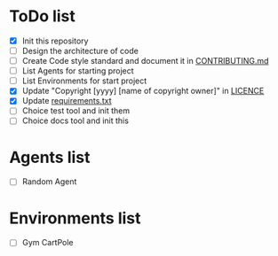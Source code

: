 # ToDo list

- [x] Init this repository
- [ ] Design the architecture of code
- [ ] Create Code style standard and document it in [CONTRIBUTING.md](./CONTRIBUTING.md)
- [ ] List Agents for starting project
- [ ] List Environments for start project
- [x] Update "Copyright [yyyy] [name of copyright owner]" in [LICENCE](./LICENSE)
- [x] Update [requirements.txt](./requirements.txt)
- [ ] Choice test tool and init them
- [ ] Choice docs tool and init this 

# Agents list

- [ ] Random Agent

# Environments list

- [ ] Gym CartPole